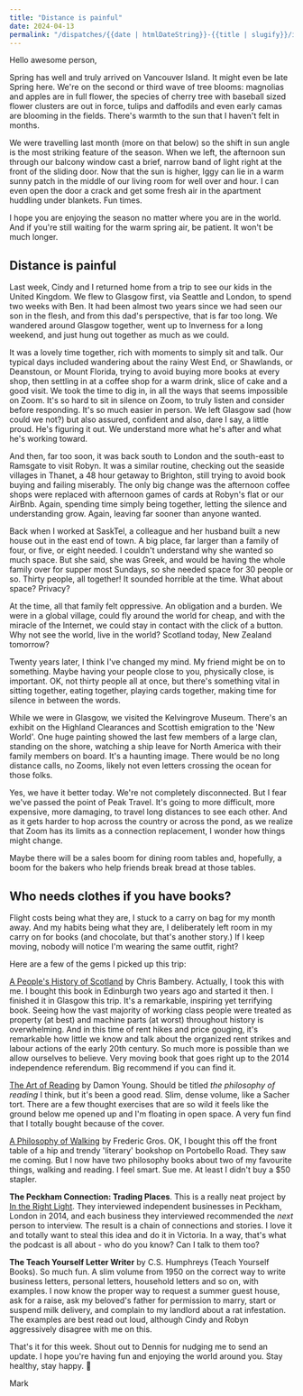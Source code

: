 ```yaml
---
title: "Distance is painful"
date: 2024-04-13
permalink: "/dispatches/{{date | htmlDateString}}-{{title | slugify}}/index.html"
---
```


Hello awesome person,

Spring has well and truly arrived on Vancouver Island.  It might even be late Spring here.  We're on the second or third wave of tree blooms: magnolias and apples are in full flower, the species of cherry tree with baseball sized flower clusters are out in force, tulips and daffodils and even early camas are blooming in the fields.  There's warmth to the sun that I haven't felt in months.

We were travelling last month (more on that below) so the shift in sun angle is the most striking feature of the season.  When we left, the afternoon sun through our balcony window cast a brief, narrow band of light right at the front of the sliding door.  Now that the sun is higher, Iggy can lie in a warm sunny patch in the middle of our living room for well over and hour.  I can even open the door a crack and get some fresh air in the apartment huddling under blankets.  Fun times.

I hope you are enjoying the season no matter where you are in the world.  And if you're still waiting for the warm spring air, be patient.  It won't be much longer.

## Distance is painful

Last week, Cindy and I returned home from a trip to see our kids in the United Kingdom.  We flew to Glasgow first, via Seattle and London, to spend two weeks with Ben.  It had been almost two years since we had seen our son in the flesh, and from this dad's perspective, that is far too long.  We wandered around Glasgow together, went up to Inverness for a long weekend, and just hung out together as much as we could.  

It was a lovely time together, rich with moments to simply sit and talk.  Our typical days included wandering about the rainy West End, or Shawlands, or Deanstoun, or Mount Florida, trying to avoid buying more books at every shop, then settling in at a coffee shop for a warm drink, slice of cake and a good visit.  We took the time to dig in, in all the ways that seems impossible on Zoom.  It's so hard to sit in silence on Zoom, to truly listen and consider before responding.  It's so much easier in person.  We left Glasgow sad (how could we not?) but also assured, confident and also, dare I say, a little proud.  He's figuring it out.  We understand more what he's after and what he's working toward.  

And then, far too soon, it was back south to London and the south-east to Ramsgate to visit Robyn.  It was a similar routine, checking out the seaside villages in Thanet, a 48 hour getaway to Brighton, still trying to avoid book buying and failing miserably.  The only big change was the afternoon coffee shops were replaced with afternoon games of cards at Robyn's flat or our AirBnb. Again, spending time simply being together, letting the silence and understanding grow.  Again, leaving far sooner than anyone wanted.

Back when I worked at SaskTel, a colleague and her husband built a new house out in the east end of town.  A big place, far larger than a family of four, or five, or eight needed.  I couldn't understand why she wanted so much space.  But she said, she was Greek, and would be having the whole family over for supper most Sundays, so she needed space for 30 people or so.  Thirty people, all together!  It sounded horrible at the time. What about space?  Privacy? 

At the time, all that family felt oppressive.  An obligation and a burden.  We were in a global village, could fly around the world for cheap, and with the miracle of the Internet, we could stay in contact with the click of a button.  Why not see the world, live in the world?  Scotland today, New Zealand tomorrow?  

Twenty years later, I think I've changed my mind.  My friend might be on to something.  Maybe having your people close to you, physically close, is important.  OK, not thirty people all at once, but there's something vital in sitting together, eating together, playing cards together, making time for silence in between the words.

While we were in Glasgow, we visited the Kelvingrove Museum.  There's an exhibit on the Highland Clearances and Scottish emigration to the 'New World'.  One huge painting showed the last few members of a large clan, standing on the shore, watching a ship leave for North America with their family members on board. It's a haunting image.  There would be no long distance calls, no Zooms, likely not even letters crossing the ocean for those folks.  

Yes, we have it better today.  We're not completely disconnected. But I fear we've passed the point of Peak Travel.  It's going to more difficult, more expensive, more damaging, to travel long distances to see each other.  And as it gets harder to hop across the country or across the pond, as we realize that Zoom has its limits as a connection replacement, I wonder how things might change. 

Maybe there will be a sales boom for dining room tables and, hopefully, a boom for the bakers who help friends break bread at those tables.  

##  Who needs clothes if you have books?

Flight costs being what they are, I stuck to a carry on bag for my month away.  And my habits being what they are, I deliberately left room in my carry on for books (and chocolate, but that's another story.)  If I keep moving, nobody will notice I'm wearing the same outfit, right?

Here are a few of the gems I picked up this trip:

[A People's History of Scotland](https://www.goodreads.com/book/show/18525870-a-people-s-history-of-scotland) by Chris Bambery.  Actually, I took this with me.  I bought this book in Edinburgh two years ago and started it then. I finished it in Glasgow this trip.  It's a remarkable, inspiring yet terrifying book.  Seeing how the vast majority of working class people were treated as property (at best) and machine parts (at worst) throughout history is overwhelming.  And in this time of rent hikes and price gouging, it's remarkable how little we know and talk about the organized rent strikes and labour actions of the early 20th century.  So much more is possible than we allow ourselves to believe. Very moving book that goes right up to the 2014 independence referendum.  Big recommend if you can find it.

[The Art of Reading](https://www.goodreads.com/book/show/28929340-the-art-of-reading) by Damon Young. Should be titled _the philosophy of reading_ I think, but it's been a good read.  Slim, dense volume, like a Sacher tort.  There are a few thought exercises that are so wild it feels like the ground below me opened up and I'm floating in open space.  A very fun find that I totally bought because of the cover.

[A Philosophy of Walking](https://www.goodreads.com/book/show/18339944-a-philosophy-of-walking) by Frederic Gros. OK, I bought this off the front table of a hip and trendy 'literary' bookshop on Portobello Road.  They saw me coming.  But I now have two philosophy books about two of my favourite things, walking and reading.  I feel smart.  Sue me. At least I didn't buy a $50 stapler.

**The Peckham Connection: Trading Places**.  This is a really neat project by [In the Right Light](https://www.intherightlight.co.uk/the-peckham-connection).  They interviewed independent businesses in Peckham, London in 2014, and each business they interviewed recommended the _next_ person to interview.  The result is a chain of connections and stories.  I love it and totally want to steal this idea and do it in Victoria.  In a way, that's what the podcast is all about - who do you know? Can I talk to them too?

**The Teach Yourself Letter Writer** by C.S. Humphreys (Teach Yourself Books).  So much fun.  A slim volume from 1950 on the correct way to write business letters, personal letters, household letters and so on, with examples.  I now know the proper way to request a summer guest house, ask for a raise, ask my beloved's father for permission to marry, start or suspend milk delivery, and complain to my landlord about a rat infestation.  The examples are best read out loud, although Cindy and Robyn aggressively disagree with me on this.


That's it for this week.  Shout out to Dennis for nudging me to send an update. I hope you're having fun and enjoying the world around you.  Stay healthy,  stay happy. 💖

Mark


